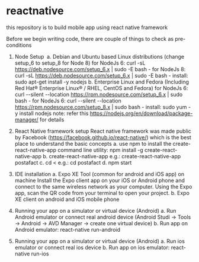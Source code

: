 # reactnative
this repository is to build mobile app using react native framework

Before we begin writing code, there are couple of things to check as pre-conditions

1. Node Setup
  a. Debian and Ubuntu based Linux distributions (change setup_6 to setup_8 for Node 8)
      for NodeJs 6: curl -sL https://deb.nodesource.com/setup_6.x | sudo -E bash - 
      for NodeJs 8: curl -sL https://deb.nodesource.com/setup_6.x | sudo -E bash - 
      install: sudo apt-get install -y nodejs
  b. Enterprise Linux and Fedora (Including Red Hat® Enterprise Linux® / RHEL, CentOS and Fedora)
      for NodeJs 6: curl --silent --location https://rpm.nodesource.com/setup_6.x | sudo bash -
      for NodeJs 6: curl --silent --location https://rpm.nodesource.com/setup_8.x | sudo bash -
      install: sudo yum -y install nodejs
note: refer this https://nodejs.org/en/download/package-manager/ for details
2. React Native framework setup
React native framework was made public by Facebook (https://facebook.github.io/react-native/) which is the best place to understand the basic concepts
  a. use npm to install the create-react-native-app command line utility:
    npm install -g create-react-native-app
  b. create-react-native-app <your project name> e.g.: create-react-native-app postafact
	c. cd <<your project name> e.g.: cd postafact
	d. npm start

2. IDE installation
	a. Expo XE Tool (common for android and iOS app) on machine
	Install the Expo client app on your iOS or Android phone and connect to the same wireless network as your computer. Using the Expo app, scan the QR code from your terminal to open your project.
	b. Expo XE client on android and iOS mobile phone
3. Running your app on a simulator or virtual device (Android)
	a. Run Android emulator  or connect real android device  (Android Studi -> Tools -> Android -> AVD Manager -> create one virtual device)
	b. Run app on Android emulator: react-native run-android
4. Running your app on a simulator or virtual device (Android)
	a. Run ios emulator  or connect real ios device 
	b. Run app on ios emulator:		react-native run-ios
